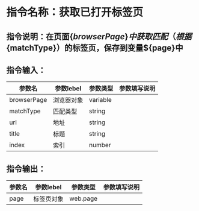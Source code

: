 # 指令名称：获取已打开标签页
## 指令说明：在页面$\{browserPage\}中获取匹配（根据$\{matchType\}）的标签页，保存到变量$\{page\}中
## 指令输入：

 | 参数名 | 参数lebel | 参数类型 | 参数填写说明 | 
 | ------------- | ------------- | ------------- | ------------- |
 | browserPage | 浏览器对象 | variable |  |
 | matchType | 匹配类型 | string |  |
 | url | 地址 | string |  |
 | title | 标题 | string |  |
 | index | 索引 | number |  |


## 指令输出：

 | 参数名 | 参数lebel | 参数类型 | 参数填写说明 | 
 | ------------- | ------------- | ------------- | ------------- |
 | page | 标签页对象 | web.page |  |

	
